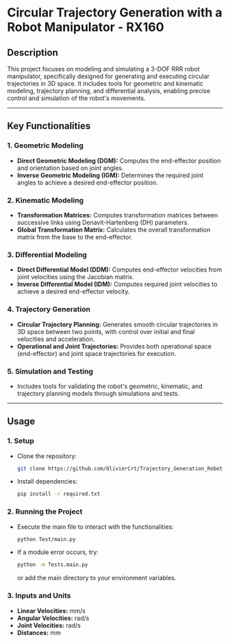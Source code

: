 # Circular Trajectory Generation with a Robot Manipulator - RX160

## Description  
This project focuses on modeling and simulating a 3-DOF RRR robot manipulator, specifically designed for generating and executing circular trajectories in 3D space. It includes tools for geometric and kinematic modeling, trajectory planning, and differential analysis, enabling precise control and simulation of the robot's movements.

---

## Key Functionalities  

### 1. **Geometric Modeling**  
   - **Direct Geometric Modeling (DGM):** Computes the end-effector position and orientation based on joint angles.  
   - **Inverse Geometric Modeling (IGM):** Determines the required joint angles to achieve a desired end-effector position.  

### 2. **Kinematic Modeling**  
   - **Transformation Matrices:** Computes transformation matrices between successive links using Denavit-Hartenberg (DH) parameters.  
   - **Global Transformation Matrix:** Calculates the overall transformation matrix from the base to the end-effector.  

### 3. **Differential Modeling**  
   - **Direct Differential Model (DDM):** Computes end-effector velocities from joint velocities using the Jacobian matrix.  
   - **Inverse Differential Model (IDM):** Computes required joint velocities to achieve a desired end-effector velocity.  

### 4. **Trajectory Generation**  
   - **Circular Trajectory Planning:** Generates smooth circular trajectories in 3D space between two points, with control over initial and final velocities and acceleration.  
   - **Operational and Joint Trajectories:** Provides both operational space (end-effector) and joint space trajectories for execution.  

### 5. **Simulation and Testing**  
   - Includes tools for validating the robot's geometric, kinematic, and trajectory planning models through simulations and tests.  

---

## Usage  

### 1. **Setup**  
   - Clone the repository:  
     ```bash  
     git clone https://github.com/OlivierCrt/Trajectory_Generation_Robot_Manipulator_RX160  
     ```  
   - Install dependencies:  
     ```bash  
     pip install -r required.txt  
     ```  

### 2. **Running the Project**  
   - Execute the main file to interact with the functionalities:  
     ```bash  
     python Test/main.py  
     ```  
   - If a module error occurs, try:  
     ```bash  
     python -m Tests.main.py  
     ```  
     or add the main directory to your environment variables.  

### 3. **Inputs and Units**  
   - **Linear Velocities:** mm/s  
   - **Angular Velocities:** rad/s  
   - **Joint Velocities:** rad/s  
   - **Distances:** mm  
